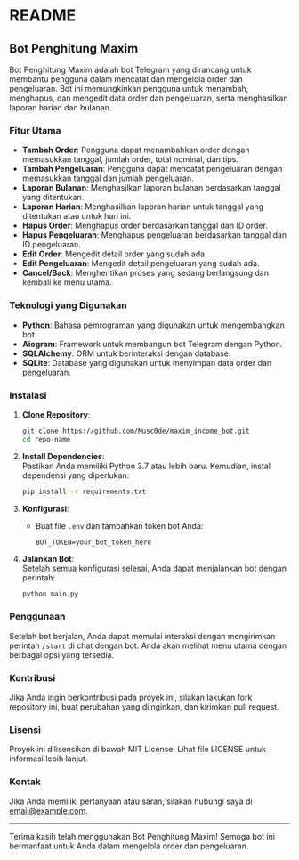 # README

## Bot Penghitung Maxim

Bot Penghitung Maxim adalah bot Telegram yang dirancang untuk membantu pengguna dalam mencatat dan mengelola order dan pengeluaran. Bot ini memungkinkan pengguna untuk menambah, menghapus, dan mengedit data order dan pengeluaran, serta menghasilkan laporan harian dan bulanan.

### Fitur Utama

- **Tambah Order**: Pengguna dapat menambahkan order dengan memasukkan tanggal, jumlah order, total nominal, dan tips.
- **Tambah Pengeluaran**: Pengguna dapat mencatat pengeluaran dengan memasukkan tanggal dan jumlah pengeluaran.
- **Laporan Bulanan**: Menghasilkan laporan bulanan berdasarkan tanggal yang ditentukan.
- **Laporan Harian**: Menghasilkan laporan harian untuk tanggal yang ditentukan atau untuk hari ini.
- **Hapus Order**: Menghapus order berdasarkan tanggal dan ID order.
- **Hapus Pengeluaran**: Menghapus pengeluaran berdasarkan tanggal dan ID pengeluaran.
- **Edit Order**: Mengedit detail order yang sudah ada.
- **Edit Pengeluaran**: Mengedit detail pengeluaran yang sudah ada.
- **Cancel/Back**: Menghentikan proses yang sedang berlangsung dan kembali ke menu utama.

### Teknologi yang Digunakan

- **Python**: Bahasa pemrograman yang digunakan untuk mengembangkan bot.
- **Aiogram**: Framework untuk membangun bot Telegram dengan Python.
- **SQLAlchemy**: ORM untuk berinteraksi dengan database.
- **SQLite**: Database yang digunakan untuk menyimpan data order dan pengeluaran.

### Instalasi

1. **Clone Repository**:

   ```bash
   git clone https://github.com/Musc0de/maxim_income_bot.git
   cd repo-name
   ```

2. **Install Dependencies**:\
   Pastikan Anda memiliki Python 3.7 atau lebih baru. Kemudian, instal dependensi yang diperlukan:

   ```bash
   pip install -r requirements.txt
   ```

3. **Konfigurasi**:

   - Buat file `.env` dan tambahkan token bot Anda:

     ```
     BOT_TOKEN=your_bot_token_here
     ```

4. **Jalankan Bot**:\
   Setelah semua konfigurasi selesai, Anda dapat menjalankan bot dengan perintah:

   ```bash
   python main.py
   ```

### Penggunaan

Setelah bot berjalan, Anda dapat memulai interaksi dengan mengirimkan perintah `/start` di chat dengan bot. Anda akan melihat menu utama dengan berbagai opsi yang tersedia.

### Kontribusi

Jika Anda ingin berkontribusi pada proyek ini, silakan lakukan fork repository ini, buat perubahan yang diinginkan, dan kirimkan pull request.

### Lisensi

Proyek ini dilisensikan di bawah MIT License. Lihat file LICENSE untuk informasi lebih lanjut.

### Kontak

Jika Anda memiliki pertanyaan atau saran, silakan hubungi saya di email@example.com.

---

Terima kasih telah menggunakan Bot Penghitung Maxim! Semoga bot ini bermanfaat untuk Anda dalam mengelola order dan pengeluaran.
